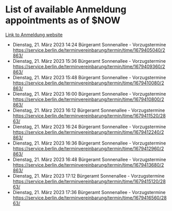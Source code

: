 # List of available Anmeldung appointments as of $NOW
[Link to Anmeldung website](https://service.berlin.de/terminvereinbarung/termin/tag.php?termin=1&anliegen[]=120686&dienstleisterlist=122210,122217,327316,122219,327312,122227,327314,122231,327346,122243,327348,122254,122252,329742,122260,329745,122262,329748,122271,327278,122273,327274,122277,327276,330436,122280,327294,122282,327290,122284,327292,122291,327270,122285,327266,122286,327264,122296,327268,150230,329760,122297,327286,122294,327284,122312,329763,122314,329775,122304,327330,122311,327334,122309,327332,317869,122281,327352,122279,329772,122283,122276,327324,122274,327326,122267,329766,122246,327318,122251,327320,122257,327322,122208,327298,122226,327300&herkunft=http%3A%2F%2Fservice.berlin.de%2Fdienstleistung%2F120686%2F)
- Dienstag, 21. März 2023 14:24 Bürgeramt Sonnenallee - Vorzugstermine https://service.berlin.de/terminvereinbarung/termin/time/1679405040/2863/
- Dienstag, 21. März 2023 15:36 Bürgeramt Sonnenallee - Vorzugstermine https://service.berlin.de/terminvereinbarung/termin/time/1679409360/2863/
- Dienstag, 21. März 2023 15:48 Bürgeramt Sonnenallee - Vorzugstermine https://service.berlin.de/terminvereinbarung/termin/time/1679410080/2863/
- Dienstag, 21. März 2023 16:00 Bürgeramt Sonnenallee - Vorzugstermine https://service.berlin.de/terminvereinbarung/termin/time/1679410800/2863/
- Dienstag, 21. März 2023 16:12 Bürgeramt Sonnenallee - Vorzugstermine https://service.berlin.de/terminvereinbarung/termin/time/1679411520/2863/
- Dienstag, 21. März 2023 16:24 Bürgeramt Sonnenallee - Vorzugstermine https://service.berlin.de/terminvereinbarung/termin/time/1679412240/2863/
- Dienstag, 21. März 2023 16:36 Bürgeramt Sonnenallee - Vorzugstermine https://service.berlin.de/terminvereinbarung/termin/time/1679412960/2863/
- Dienstag, 21. März 2023 16:48 Bürgeramt Sonnenallee - Vorzugstermine https://service.berlin.de/terminvereinbarung/termin/time/1679413680/2863/
- Dienstag, 21. März 2023 17:12 Bürgeramt Sonnenallee - Vorzugstermine https://service.berlin.de/terminvereinbarung/termin/time/1679415120/2863/
- Dienstag, 21. März 2023 17:36 Bürgeramt Sonnenallee - Vorzugstermine https://service.berlin.de/terminvereinbarung/termin/time/1679416560/2863/
